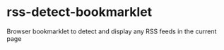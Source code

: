 # rss-detect-bookmarklet
Browser bookmarklet to detect and display any RSS feeds in the current page
